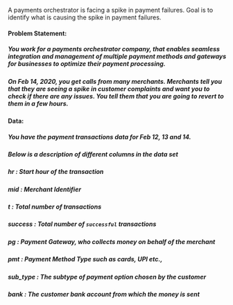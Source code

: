 A payments orchestrator is facing a spike in payment failures. Goal is to identify what is causing the spike in payment failures.

#### Problem Statement:
##### You work for a payments orchestrator company, that enables seamless integration and management of multiple payment methods and gateways for businesses to optimize their payment processing.
##### On Feb 14, 2020, you get calls from many merchants. Merchants tell you that they are seeing a spike in customer complaints and want you to check if there are any issues. You tell them that you are going to revert to them in a few hours.

#### Data:
##### You have the payment transactions data for Feb 12, 13 and 14.
##### Below is a description of different columns in the data set
##### hr : Start hour of the transaction
##### mid : Merchant Identifier
##### t : Total number of transactions
##### success : Total number of `successful` transactions
##### pg : Payment Gateway, who collects money on behalf of the merchant
##### pmt : Payment Method Type such as cards, UPI etc.,
##### sub_type : The subtype of payment option chosen by the customer
##### bank : The customer bank account from which the money is sent
